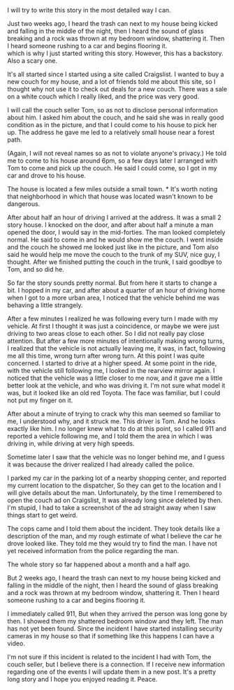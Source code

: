 I will try to write this story in the most detailed way I can.

Just two weeks ago, I heard the trash can next to my house being kicked and falling in the middle of the night, then I heard the sound of glass breaking and a rock was thrown at my bedroom window, shattering it. Then I heard someone rushing to a car and begins flooring it.  
which is why I just started writing this story. However, this has a backstory. Also a scary one.

It's all started since I started using a site called Craigslist. I wanted to buy a new couch for my house, and a lot of friends told me about this site, so I thought why not use it to check out deals for a new couch. There was a sale on a white couch which I really liked, and the price was very good.

I will call the couch seller Tom, so as not to disclose personal information about him. I asked him about the couch, and he said she was in really good condition as in the picture, and that I could come to his house to pick her up. The address he gave me led to a relatively small house near a forest path.

(Again, I will not reveal names so as not to violate anyone's privacy.) He told me to come to his house around 6pm, so a few days later I arranged with Tom to come and pick up the couch. He said I could come, so I got in my car and drove to his house.

The house is located a few miles outside a small town. \* It's worth noting that neighborhood in which that house was located wasn't known to be dangerous.

After about half an hour of driving I arrived at the address. It was a small 2 story house. I knocked on the door, and after about half a minute a man opened the door, I would say in the mid-forties. The man looked completely normal. He said to come in and he would show me the couch. I went inside and the couch he showed me looked just like in the picture, and Tom also said he would help me move the couch to the trunk of my SUV, nice guy, I thought. After we finished putting the couch in the trunk, I said goodbye to Tom, and so did he.

So far the story sounds pretty normal. But from here it starts to change a bit. I hopped in my car, and after about a quarter of an hour of driving home when I got to a more urban area, I noticed that the vehicle behind me was behaving a little strangely.

After a few minutes I realized he was following every turn I made with my vehicle. At first I thought it was just a coincidence, or maybe we were just driving to two areas close to each other. So I did not really pay close attention. But after a few more minutes of intentionally making wrong turns, I realized that the vehicle is not actually leaving me, it was, in fact, following me all this time, wrong turn after wrong turn. At this point I was quite concerned. I started to drive at a higher speed. At some point in the ride, with the vehicle still following me, I looked in the rearview mirror again. I noticed that the vehicle was a little closer to me now, and it gave me a little better look at the vehicle, and who was driving it. I'm not sure what model it was, but it looked like an old red Toyota. The face was familiar, but I could not put my finger on it. 

After about a minute of trying to crack why this man seemed so familiar to me, I understood why, and it struck me. This driver is Tom. And he looks exactly like him. I no longer knew what to do at this point, so I called 911 and reported a vehicle following me, and I told them the area in which I was driving in, while driving at very high speeds. 

Sometime later I saw that the vehicle was no longer behind me, and I guess it was because the driver realized I had already called the police.

I parked my car in the parking lot of a nearby shopping center, and reported my current location to the dispatcher, So they can get to the location and I will give details about the man. Unfortunately, by the time I remembered to open the couch ad on Craigslist, It was already long since deleted by then.  I'm stupid, I had to take a screenshot of the ad straight away when I saw things start to get weird.

The cops came and I told them about the incident. They took details like a description of the man, and my rough estimate of what I believe the car he drove looked like. They told me they would try to find the man. I have not yet received information from the police regarding the man.

The whole story so far happened about a month and a half ago.

But 2 weeks ago, I heard the trash can next to my house being kicked and falling in the middle of the night, then I heard the sound of glass breaking and a rock was thrown at my bedroom window, shattering it. Then I heard someone rushing to a car and begins flooring it.

I immediately called 911, But when they arrived the person was long gone by then. I showed them my shattered bedroom window and they left. The man has not yet been found. Since the incident I have started installing security cameras in my house so that if something like this happens I can have a video.

 I'm not sure if this incident is related to the incident I had with Tom, the couch seller, but I believe there is a connection. If I receive new information regarding one of the events I will update them in a new post. It's a pretty long story and I hope you enjoyed reading it. Peace.